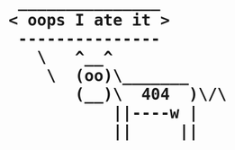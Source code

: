 <!-- BEGIN ARISE ------------------------------
Title:: "404"

Author:: "Ben Robeson"
Description:: "Page not found"
Language:: "en"
Thumbnail:: "/images/cyberia.png"
Published Date:: "2025-02-17"
Modified Date:: "2025-02-18"

content_header:: "false"
toc:: "false"
rss_hide:: "true"
comments:: "false"
---- END ARISE \\ DO NOT MODIFY THIS LINE ---->

<h1 class="error"><pre>
 _______________
< oops I ate it >
 ---------------
   \   ^__^
    \  (oo)\_______
       (__)\  404  )\/\
           ||----w |
           ||     ||

</pre></h1>


